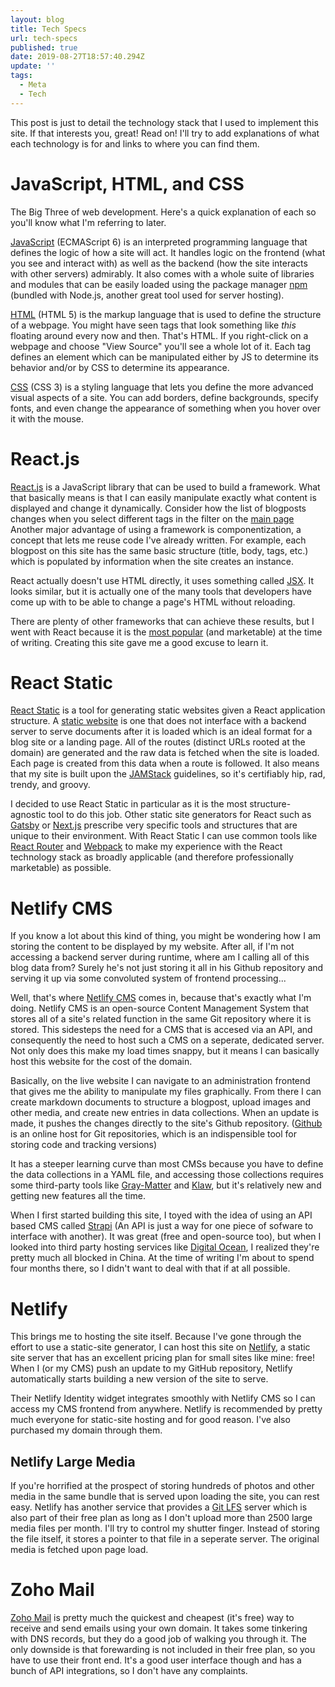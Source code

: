 ```yaml
---
layout: blog
title: Tech Specs
url: tech-specs
published: true
date: 2019-08-27T18:57:40.294Z
update: ''
tags:
  - Meta
  - Tech
---
```

This post is just to detail the technology stack that I used to implement this site. If that interests you, great! Read on! I'll try to add explanations of what each technology is for and links to where you can find them.

# JavaScript, HTML, and CSS

The Big Three of web development. Here's a quick explanation of each so you'll know what I'm referring to later.

[JavaScript](https://en.wikipedia.org/wiki/JavaScript) (ECMAScript 6) is an interpreted programming language that defines the logic of how a site will act. It handles logic on the frontend (what you see and interact with) as well as the backend (how the site interacts with other servers) admirably. It also comes with a whole suite of libraries and modules that can be easily loaded using the package manager [npm](https://nodejs.org/en/) (bundled with Node.js, another great tool used for server hosting).

[HTML](https://en.wikipedia.org/wiki/HTML) (HTML 5) is the markup language that is used to define the structure of a webpage. You might have seen tags that look something like <em>this</em> floating around every now and then. That's HTML. If you right-click on a webpage and choose "View Source" you'll see a whole lot of it. Each tag defines an element which can be manipulated either by JS to determine its behavior and/or by CSS to determine its appearance.

[CSS](https://en.wikipedia.org/wiki/Cascading_Style_Sheets) (CSS 3) is a styling language that lets you define the more advanced visual aspects of a site. You can add borders, define backgrounds, specify fonts, and even change the appearance of something when you hover over it with the mouse.

# React.js

[React.js](https://reactjs.org/) is a JavaScript library that can be used to build a framework. What that basically means is that I can easily manipulate exactly what content is displayed and change it dynamically. Consider how the list of blogposts changes when you select different tags in the filter on the [main page](/blog) Another major advantage of using a framework is componentization, a concept that lets me reuse code I've already written. For example, each blogpost on this site has the same basic structure (title, body, tags, etc.) which is populated by information when the site creates an instance.

React actually doesn't use HTML directly, it uses something called [JSX](https://reactjs.org/docs/introducing-jsx.html). It looks similar, but it is actually one of the many tools that developers have come up with to be able to change a page's HTML without reloading.

There are plenty of other frameworks that can achieve these results, but I went with React because it is the [most popular](https://www.npmtrends.com/angular-vs-react-vs-vue-vs-knockout-vs-ember-source) (and marketable) at the time of writing. Creating this site gave me a good excuse to learn it.

# React Static

[React Static](https://github.com/react-static/react-static) is a tool for generating static websites given a React application structure. A [static website](https://en.wikipedia.org/wiki/Static_web_page) is one that does not interface with a backend server to serve documents after it is loaded which is an ideal format for a blog site or a landing page. All of the routes (distinct URLs rooted at the domain) are generated and the raw data is fetched when the site is loaded. Each page is created from this data when a route is followed. It also means that my site is built upon the [JAMStack](https://jamstack.org/) guidelines, so it's certifiably hip, rad, trendy, and groovy.

I decided to use React Static in particular as it is the most structure-agnostic tool to do this job. Other static site generators for React such as [Gatsby](https://www.gatsbyjs.org/) or [Next.js](https://nextjs.org/) prescribe very specific tools and structures that are unique to their environment. With React Static I can use common tools like [React Router](https://reacttraining.com/react-router/) and [Webpack](https://webpack.js.org/) to make my experience with the React technology stack as broadly applicable (and therefore professionally marketable) as possible.

# Netlify CMS

If you know a lot about this kind of thing, you might be wondering how I am storing the content to be displayed by my website. After all, if I'm not accessing a backend server during runtime, where am I calling all of this blog data from? Surely he's not just storing it all in his Github repository and serving it up via some convoluted system of frontend processing...

Well, that's where [Netlify CMS](https://www.netlifycms.org/) comes in, because that's exactly what I'm doing. Netlify CMS is an open-source Content Management System that stores all of a site's related function in the same Git repository where it is stored. This sidesteps the need for a CMS that is accesed via an API, and consequently the need to host such a CMS on a seperate, dedicated server. Not only does this make my load times snappy, but it means I can basically host this website for the cost of the domain.

Basically, on the live website I can navigate to an administration frontend that gives me the ability to manipulate my files graphically. From there I can create markdown documents to structure a blogpost, upload images and other media, and create new entries in data collections. When an update is made, it pushes the changes directly to the site's Github repository. ([Github](https://github.com/) is an online host for Git repositories, which is an indispensible tool for storing code and tracking versions)

It has a steeper learning curve than most CMSs because you have to define the data collections in a YAML file, and accessing those collections requires some third-party tools like [Gray-Matter](https://github.com/jonschlinkert/gray-matter) and [Klaw](https://github.com/jprichardson/node-klaw), but it's relatively new and getting new features all the time.

When I first started building this site, I toyed with the idea of using an API based CMS called [Strapi](https://strapi.io/) (An API is just a way for one piece of sofware to interface with another). It was great (free and open-source too), but when I looked into third party hosting services like [Digital Ocean](https://www.digitalocean.com/), I realized they're pretty much all blocked in China. At the time of writing I'm about to spend four months there, so I didn't want to deal with that if at all possible.

# Netlify

This brings me to hosting the site itself. Because I've gone through the effort to use a static-site generator, I can host this site on [Netlify](https://www.netlify.com/), a static site server that has an excellent pricing plan for small sites like mine: free! When I (or my CMS) push an update to my GitHub repository, Netlify automatically starts building a new version of the site to serve.

Their Netlify Identity widget integrates smoothly with Netlify CMS so I can access my CMS frontend from anywhere. Netlify is recommended by pretty much everyone for static-site hosting and for good reason. I've also purchased my domain through them.

## Netlify Large Media

If you're horrified at the prospect of storing hundreds of photos and other media in the same bundle that is served upon loading the site, you can rest easy. Netlify has another service that provides a [Git LFS](https://git-lfs.github.com/) server which is also part of their free plan as long as I don't upload more than 2500 large media files per month. I'll try to control my shutter finger. Instead of storing the file itself, it stores a pointer to that file in a seperate server. The original media is fetched upon page load.

# Zoho Mail

[Zoho Mail](https://www.zoho.com/mail/) is pretty much the quickest and cheapest (it's free) way to receive and send emails using your own domain. It takes some tinkering with DNS records, but they do a good job of walking you through it. The only downside is that forewarding is not included in their free plan, so you have to use their front end. It's a good user interface though and has a bunch of API integrations, so I don't have any complaints.
